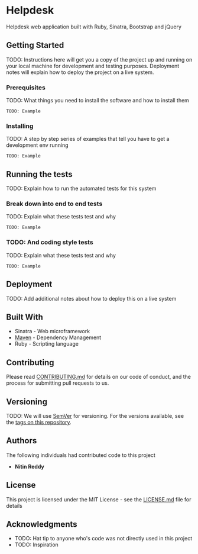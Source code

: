# Helpdesk

Helpdesk web application built with Ruby, Sinatra, Bootstrap and jQuery

## Getting Started

TODO: Instructions here will get you a copy of the project up and running on your local machine for development and testing purposes. Deployment notes will explain how to deploy the project on a live system.

### Prerequisites

TODO: What things you need to install the software and how to install them

```
TODO: Example
```

### Installing

TODO: A step by step series of examples that tell you have to get a development env running

```
TODO: Example
```

## Running the tests

TODO: Explain how to run the automated tests for this system

### Break down into end to end tests

TODO: Explain what these tests test and why

```
TODO: Example
```

### TODO: And coding style tests

TODO: Explain what these tests test and why

```
TODO: Example
```

## Deployment

TODO: Add additional notes about how to deploy this on a live system

## Built With

* Sinatra - Web microframework
* [Maven](https://maven.apache.org/) - Dependency Management
* Ruby - Scripting language

## Contributing

Please read [CONTRIBUTING.md](https://github.com/redknitin/Helpdesk/blob/master/CONTRIBUTING.md) for details on our code of conduct, and the process for submitting pull requests to us.

## Versioning

TODO: We will use [SemVer](http://semver.org/) for versioning. For the versions available, see the [tags on this repository](https://github.com/your/project/tags). 

## Authors

The following individuals had contributed code to this project

* **Nitin Reddy**

## License

This project is licensed under the MIT License - see the [LICENSE.md](LICENSE.md) file for details

## Acknowledgments

* TODO: Hat tip to anyone who's code was not directly used in this project
* TODO: Inspiration
